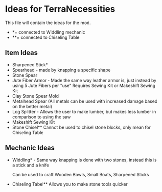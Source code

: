 # Ideas for TerraNecessities
This file will contain the ideas for the mod.

- *= connected to Widdling mechanic
- **= connected to Chiseling Table


## Item Ideas

- Sharpened Stick*
- Spearhead -
  made by knapping a specific shape
- Stone Spear
- Jute Fiber Armor - 
  Made the same way leather armor is, just instead by using 5 Jute Fibers per "use"
  Requires Sewing Kit or Makeshift Sewing Kit
- Clay Stone Spear Mold
- Metalhead Spear (All metals can be used with increased damage based on the better metal)
- Log Splitter -
  Allows the user to make lumber, but makes less lumber in comparison to using the saw
- Makeshift Sewing Kit
- Stone Chisel**
  Cannot be used to chisel stone blocks, only mean for Chiseling Table


## Mechanic Ideas

- Widdling* -
  Same way knapping is done with two stones, instead this is a stick and a knife
  
  Can be used to craft Wooden Bowls, Small Boats, Sharpened Sticks
- Chiseling Tabel**
  Allows you to make stone tools quicker
